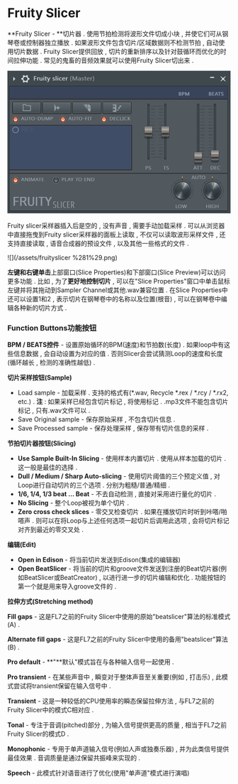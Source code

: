 # Fruity Slicer

**Fruity Slicer - **切片器 . 使用节拍检测将波形文件切成小块 , 并使它们可从钢琴卷或控制器独立播放 . 如果波形文件包含切片/区域数据则不检测节拍 , 自动使用切片数据 . Fruity Slicer提供回放 , 切片的重新排序以及针对鼓循环而优化的时间拉伸功能 . 常见的鬼畜的音频效果就可以使用Fruity Slicer切出来 .

![](/assets/fruityslicer.png)

Fruity slicer采样器插入后是空的 , 没有声音 , 需要手动加载采样 . 可以从浏览器中直接拖曳到Fruity slicer采样器的面板上读取 , 不仅可以读取波形采样文件 , 还支持直接读取 , 语音合成器的预设文件 , 以及其他一些格式的文件 .

![](/assets/fruityslicer %281%29.png)

**左键和右键单击**上部窗口\(Slice Properties\)和下部窗口\(Slice Preview\)可以访问更多功能 . 比如 , 为了**更好地控制切片** , 可以在"Slice Properties"窗口中单击鼠标左键并将其拖动到Sampler Channel或其他.wav兼容位置 . 在Slice Properties中还可以设置1和2 , 表示切片在钢琴卷中的名称以及位置\(根音\) , 可以在钢琴卷中编辑各种新的切片方式 .

### Function Buttons功能按钮

**BPM / BEATS控件** - 设置原始循环的BPM\(速度\)和节拍数\(长度\) . 如果loop中有这些信息数据 , 会自动设置为对应的值 . 否则Slicer会尝试猜测Loop的速度和长度\(循环越长 , 检测的准确性越低\) .

**切片采样按钮\(Sample\)**

* Load sample - 加载采样 . 支持的格式有\(\*.wav, Recycle \*.rex / \*.rcy / \*.rx2, etc.\) . **注** : 如果采样已经包含切片标记 , 将使用标记 . .mp3文件不能包含切片标记 , 只有.wav文件可以 . 
* Save Original sample - 保存原始采样 , 不包含切片信息 . 
* Save Processed sample - 保存处理采样 , 保存带有切片信息的采样 . 

**节拍切片器按钮\(Slicing\)**

* **Use Sample Built-In Slicing** - 使用样本内置切片 . 使用从样本加载的切片 . 这一般是最佳的选择 . 
* **Dull / Medium / Sharp Auto-slicing** - 使用切片阈值的三个预定义值 , 对Loop进行自动切片的三个选项 . 分别为粗糙/普通/精细 . 
* **1/6, 1/4, 1/3 beat ... Beat** - 不去自动检测 , 直接对采用进行量化的切片 . 
* **No Slicing** - 整个Loop被视为单个切片 . 
* **Zero cross check slices** - 零交叉检查切片 . 如果在播放切片时听到咔嗒/啪嗒声 . 则可以在将Loop与上述任何选项一起切片后调用此选项 , 会将切片标记对齐到最近的零交叉处 . 

**编辑\(Edit\)**

* **Open in Edison** - 将当前切片发送到Edison\(集成的编辑器\)
* **Open BeatSlicer** - 将当前的切片和groove文件发送到注册的Beat切片器\(例如BeatSlicer或BeatCreator\) , 以进行进一步的切片编辑和优化 . 功能按钮的第一个就是用来导入groove文件的 . 

**拉伸方式\(Stretching method\)**

**Fill gaps** - 这是FL7之前的Fruity Slicer中使用的原始"beatslicer"算法的标准模式\(A\) . 

**Alternate fill gaps** - 这是FL7之前的Fruity Slicer中使用的备用"beatslicer"算法\(B\) . 

**Pro default** - **"**默认"模式旨在与各种输入信号一起使用 . 

**Pro transient** - 在某些声音中 , 瞬变对于整体声音至关重要\(例如 , 打击乐\) , 此模式尝试将transient保留在输入信号中 . 

**Transient** - 这是一种较低的CPU使用率的瞬态保留拉伸方法 , 与FL7之前的Fruity Slicer中的模式C相对应 . 

**Tonal** - 专注于音调\(pitched\)部分 , 为输入信号提供更高的质量 , 相当于FL7之前Fruity Slicer的模式D . 

**Monophonic** - 专用于单声道输入信号\(例如人声或独奏乐器\) , 并为此类信号提供最佳效果 . 音调质量是通过保留共振峰来实现的 .

**Speech** - 此模式针对语音进行了优化\(使用"单声道"模式进行演唱\)

